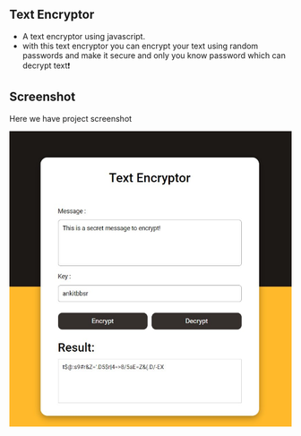 ## Text Encryptor
- A text encryptor using javascript. 
- with this text encryptor you can encrypt your text using random passwords and make it secure and only you know password which can decrypt text❗️


## Screenshot

Here we have project screenshot

![screenshot](screenshot.jpg)